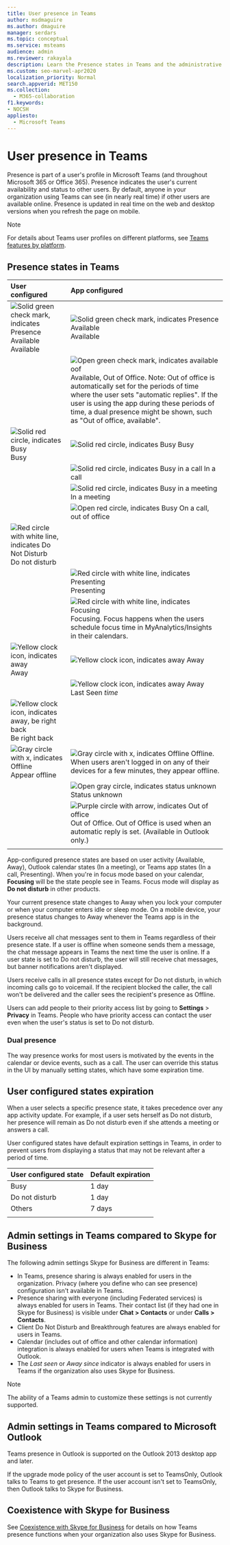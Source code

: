 ```yaml
---
title: User presence in Teams
author: msdmaguire
ms.author: dmaguire
manager: serdars
ms.topic: conceptual
ms.service: msteams
audience: admin
ms.reviewer: rakayala
description: Learn the Presence states in Teams and the administrative settings for the Presence feature.
ms.custom: seo-marvel-apr2020
localization_priority: Normal
search.appverid: MET150
ms.collection: 
  - M365-collaboration
f1.keywords:
- NOCSH
appliesto: 
  - Microsoft Teams
---
```


# User presence in Teams

Presence is part of a user's profile in Microsoft Teams (and throughout Microsoft 365 or Office 365). Presence indicates the user's current availability and status to other users. By default, anyone in your organization using Teams can see (in nearly real time) if other users are available online. Presence is updated in real time on the web and desktop versions when you refresh the page on mobile.

 > [!Note]
 > For details about Teams user profiles on different platforms, see [Teams features by platform](https://support.microsoft.com/office/teams-features-by-platform-debe7ff4-7db4-4138-b7d0-fcc276f392d3).

## Presence states in Teams

|User configured|App configured|
|:--- |:---|
| ![Solid green check mark, indicates Presence Available](media/Presence_Available.png) Available|![Solid green check mark, indicates Presence Available](media/Presence_Available.png) Available|
|| ![Open green check mark, indicates available oof](media/Presence_Available_OOF.png) Available, Out of Office. Note: Out of office is automatically set for the periods of time where the user sets "automatic replies". If the user is using the app during these periods of time, a dual presence might be shown, such as "Out of office, available". |
|  ![Solid red circle, indicates Busy](media/Presence_Busy.png) Busy |  ![Solid red circle, indicates Busy](media/Presence_Busy.png) Busy  |
|| ![Solid red circle, indicates Busy in a call](media/Presence_Busy.png) In a call|
|| ![Solid red circle, indicates Busy in a meeting](media/Presence_Busy.png) In a meeting |
|| ![Open red circle, indicates Busy](media/Presence_Busy_OOF.png) On a call, out of office|
|  ![Red circle with white line, indicates Do Not Disturb](media/Presence_DND.png) Do not disturb ||
|| ![Red circle with white line, indicates Presenting](media/Presence_DND.png) Presenting|
|| ![Red circle with white line, indicates Focusing](media/Presence_DND.png) Focusing. Focus happens when the users schedule focus time in MyAnalytics/Insights in their calendars.|
| ![Yellow clock icon, indicates away](media/Presence_Away.png) Away| ![Yellow clock icon, indicates away](media/Presence_Away.png) Away|
|| ![Yellow clock icon, indicates away](media/Presence_Away.png) Away Last Seen *time*|
|![Yellow clock icon, indicates away, be right back](media/Presence_Away.png) Be right back| |
|![Gray circle with x, indicates Offline](media/Presence_Offline.png) Appear offline|![Gray circle with x, indicates Offline](media/Presence_Offline.png) Offline.  When users aren't logged in on any of their devices for a few minutes, they appear offline. | |
|| ![Open gray circle, indicates status unknown](media/Presence_Unknown.png) Status unknown|
|| ![Purple circle with arrow, indicates Out of office](media/Presence_OOF.png) Out of Office. Out of Office is used when an automatic reply is set. (Available in Outlook only.) |
|||

App-configured presence states are based on user activity (Available, Away), Outlook calendar states (In a meeting), or Teams app states (In a call, Presenting). When you're in focus mode based on your calendar, **Focusing** will be the state people see in Teams. Focus mode will display as **Do not disturb** in other products.

Your current presence state changes to Away when you lock your computer or when your computer enters idle or sleep mode. On a mobile device, your presence status changes to Away whenever the Teams app is in the background.

Users receive all chat messages sent to them in Teams regardless of their presence state. If a user is offline when someone sends them a message, the chat message appears in Teams the next time the user is online. If a user state is set to Do not disturb, the user will still receive chat messages, but banner notifications aren't displayed.

Users receive calls in all presence states except for Do not disturb, in which incoming calls go to voicemail. If the recipient blocked the caller, the call won't be delivered and the caller sees the recipient's presence as Offline.

Users can add people to their priority access list by going to **Settings** > **Privacy** in Teams. People who have priority access can contact the user even when the user's status is set to Do not disturb.

### Dual presence

  The way presence works for most users is motivated by the events in the calendar or device events, such as a call. The user can override this status in the UI by manually setting states, which have some expiration time.

## User configured states expiration

When a user selects a specific presence state, it takes precedence over any app activity update. For example, if a user sets herself as Do not disturb, her presence will remain as Do not disturb even if she attends a meeting or answers a call.

User configured states have default expiration settings in Teams, in order to prevent users from displaying a status that may not be relevant after a period of time.

|User configured state|Default expiration|
|:--- |:---|
| Busy|1 day|
| Do not disturb|1 day|
| Others|7 days|
|||

## Admin settings in Teams compared to Skype for Business

The following admin settings Skype for Business are different in Teams:

- In Teams, presence sharing is always enabled for users in the organization. Privacy (where you define who can see presence) configuration isn't available in Teams.
- Presence sharing with everyone (including Federated services) is always enabled for users in Teams. Their contact list (if they had one in Skype for Business) is visible under **Chat > Contacts** or under **Calls > Contacts**.
- Client Do Not Disturb and Breakthrough features are always enabled for users in Teams.
- Calendar (includes out of office and other calendar information) integration  is always enabled for users when Teams is integrated with Outlook.
- The *Last seen* or *Away since*  indicator is always enabled for users in Teams if the organization also uses Skype for Business.

> [!NOTE]
> The ability of a Teams admin to customize these settings is not currently supported.

## Admin settings in Teams compared to Microsoft Outlook

Teams presence in Outlook is supported on the Outlook 2013 desktop app and later.

If the upgrade mode policy of the user account is set to TeamsOnly, Outlook talks to Teams to get presence. If the user account isn't set to TeamsOnly, then Outlook talks to Skype for Business.

## Coexistence with Skype for Business

See [Coexistence with Skype for Business](coexistence-chat-calls-presence.md) for details on how Teams presence functions when your organization also uses Skype for Business.
